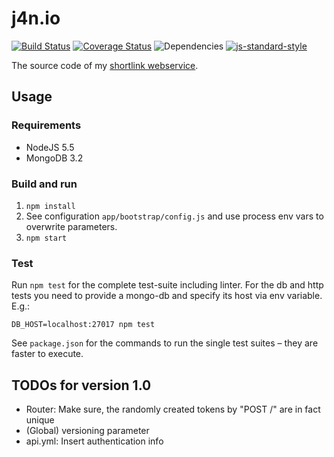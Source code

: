 # j4n.io

[![Build Status](https://api.travis-ci.org/jotaen/j4n.io.svg)](https://travis-ci.org/jotaen/j4n.io)
[![Coverage Status](https://coveralls.io/repos/github/jotaen/j4n.io/badge.svg?branch=master)](https://coveralls.io/github/jotaen/j4n.io?branch=master)
![Dependencies](https://david-dm.org/jotaen/j4n.io.svg)
[![js-standard-style](https://img.shields.io/badge/code%20style-standard-brightgreen.svg)](http://standardjs.com/)

The source code of my [shortlink webservice](http://blog.jotaen.net/Toqw4/lets-build-a-rest-service).

## Usage

### Requirements

- NodeJS 5.5
- MongoDB 3.2

### Build and run

1. `npm install`
2. See configuration `app/bootstrap/config.js` and use process env vars to overwrite parameters.
3. `npm start`


### Test

Run `npm test` for the complete test-suite including linter. For the db and http tests you need to provide a mongo-db and specify its host via env variable. E.g.:

`DB_HOST=localhost:27017 npm test`

See `package.json` for the commands to run the single test suites – they are faster to execute.


## TODOs for version 1.0

- Router: Make sure, the randomly created tokens by "POST /" are in fact unique
- (Global) versioning parameter
- api.yml: Insert authentication info
